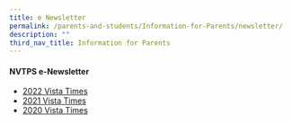 ```yaml
---
title: e Newsletter
permalink: /parents-and-students/Information-for-Parents/newsletter/
description: ""
third_nav_title: Information for Parents
---
```

#### NVTPS e-Newsletter

* [2022 Vista Times](https://issuu.com/nvtps/docs/2022_the_vista_times)
* [2021 Vista Times](https://issuu.com/nvtps/docs/2021_the_vista_times)
* [2020 Vista Times](https://issuu.com/nvtps/docs/2020_the_vista_times)